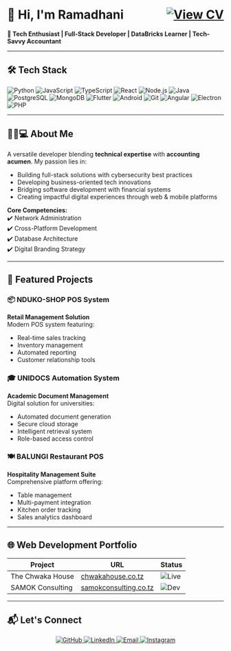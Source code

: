# 👋 Hi, I'm Ramadhani <span style="float:right;">[![View CV](https://img.shields.io/badge/View_CV-4285F4?style=for-the-badge&logo=google-drive&logoColor=white)](https://drive.google.com/file/d/1S2z0o7a2BSTWs13ry-5M74YhijrHRVMm/view)</span>

**🚀 Tech Enthusiast | Full-Stack Developer | DataBricks Learner | Tech-Savvy Accountant**

---

## 🛠️ Tech Stack

<div class="tech-stack">
  <img src="https://img.shields.io/badge/Python-3776AB?style=for-the-badge&logo=python&logoColor=white" alt="Python">
  <img src="https://img.shields.io/badge/JavaScript-F7DF1E?style=for-the-badge&logo=javascript&logoColor=black" alt="JavaScript">
  <img src="https://img.shields.io/badge/TypeScript-3178C6?style=for-the-badge&logo=typescript&logoColor=white" alt="TypeScript">
  <img src="https://img.shields.io/badge/React-61DAFB?style=for-the-badge&logo=react&logoColor=black" alt="React">
  <img src="https://img.shields.io/badge/Node.js-339933?style=for-the-badge&logo=nodedotjs&logoColor=white" alt="Node.js">
  <img src="https://img.shields.io/badge/Java-007396?style=for-the-badge&logo=java&logoColor=white" alt="Java">
  <img src="https://img.shields.io/badge/PostgreSQL-316192?style=for-the-badge&logo=postgresql&logoColor=white" alt="PostgreSQL">
  <img src="https://img.shields.io/badge/MongoDB-47A248?style=for-the-badge&logo=mongodb&logoColor=white" alt="MongoDB">
  <img src="https://img.shields.io/badge/Flutter-02569B?style=for-the-badge&logo=flutter&logoColor=white" alt="Flutter">
  <img src="https://img.shields.io/badge/Android-3DDC84?style=for-the-badge&logo=android&logoColor=white" alt="Android">
  <img src="https://img.shields.io/badge/Git-F05032?style=for-the-badge&logo=git&logoColor=white" alt="Git">
  <img src="https://img.shields.io/badge/Angular-DD0031?style=for-the-badge&logo=angular&logoColor=white" alt="Angular">
  <img src="https://img.shields.io/badge/Electron-47848F?style=for-the-badge&logo=electron&logoColor=white" alt="Electron">
  <img src="https://img.shields.io/badge/PHP-777BB4?style=for-the-badge&logo=php&logoColor=white" alt="PHP">
</div>

---

## 👨🏾💻 About Me

A versatile developer blending **technical expertise** with **accounting acumen**. My passion lies in:
- Building full-stack solutions with cybersecurity best practices
- Developing business-oriented tech innovations
- Bridging software development with financial systems
- Creating impactful digital experiences through web & mobile platforms

**Core Competencies:**  
✔️ Network Administration  
✔️ Cross-Platform Development  
✔️ Database Architecture  
✔️ Digital Branding Strategy  

---

## 🚀 Featured Projects

### 📦 NDUKO-SHOP POS System
**Retail Management Solution**  
Modern POS system featuring:
- Real-time sales tracking
- Inventory management
- Automated reporting
- Customer relationship tools

### 🎓 UNIDOCS Automation System
**Academic Document Management**  
Digital solution for universities:
- Automated document generation
- Secure cloud storage
- Intelligent retrieval system
- Role-based access control

### 🍽️ BALUNGI Restaurant POS
**Hospitality Management Suite**  
Comprehensive platform offering:
- Table management
- Multi-payment integration
- Kitchen order tracking
- Sales analytics dashboard

---

## 🌐 Web Development Portfolio

| Project | URL | Status |
|---------|-----|--------|
| The Chwaka House | [chwakahouse.co.tz](https://www.chwakahouse.co.tz) | ![Live](https://img.shields.io/badge/Live-Success-brightgreen) |
| SAMOK Consulting | [samokconsulting.co.tz](https://www.samokconsulting.co.tz) | ![Dev](https://img.shields.io/badge/In_Development-Orange) |

---

## 📬 Let's Connect

<div align="center">
  <a href="https://github.com/Ramadhani-Yassin" target="_blank">
    <img src="https://img.shields.io/badge/GitHub-181717?style=for-the-badge&logo=github&logoColor=white" alt="GitHub">
  </a>
  <a href="https://www.linkedin.com/in/ramadhani-yassin-ramadhani/" target="_blank">
    <img src="https://img.shields.io/badge/LinkedIn-0077B5?style=for-the-badge&logo=linkedin&logoColor=white" alt="LinkedIn">
  </a>
  <a href="mailto:yasynramah@gmail.com">
    <img src="https://img.shields.io/badge/Email-D14836?style=for-the-badge&logo=gmail&logoColor=white" alt="Email">
  </a>
  <a href="https://www.instagram.com/rm_tech.tz/" target="_blank">
    <img src="https://img.shields.io/badge/Instagram-E4405F?style=for-the-badge&logo=instagram&logoColor=white" alt="Instagram">
  </a>
</div>
